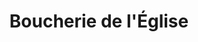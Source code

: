 ---
title: "Boucherie de l'Église"
url: /crevecoeur-le-grand/boucherie-de-leglise/
shop: boucherie
---